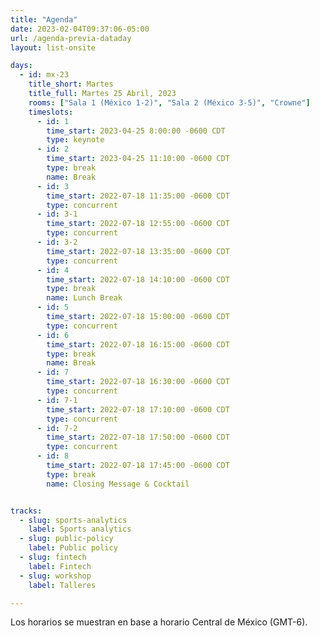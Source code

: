 ```yaml
---
title: "Agenda"
date: 2023-02-04T09:37:06-05:00
url: /agenda-previa-dataday
layout: list-onsite

days: 
  - id: mx-23
    title_short: Martes
    title_full: Martes 25 Abril, 2023
    rooms: ["Sala 1 (México 1-2)", "Sala 2 (México 3-5)", "Crowne"]
    timeslots: 
      - id: 1
        time_start: 2023-04-25 8:00:00 -0600 CDT
        type: keynote
      - id: 2
        time_start: 2023-04-25 11:10:00 -0600 CDT
        type: break
        name: Break
      - id: 3
        time_start: 2022-07-18 11:35:00 -0600 CDT
        type: concurrent
      - id: 3-1
        time_start: 2022-07-18 12:55:00 -0600 CDT
        type: concurrent
      - id: 3-2
        time_start: 2022-07-18 13:35:00 -0600 CDT
        type: concurrent
      - id: 4
        time_start: 2022-07-18 14:10:00 -0600 CDT
        type: break
        name: Lunch Break
      - id: 5
        time_start: 2022-07-18 15:00:00 -0600 CDT
        type: concurrent
      - id: 6
        time_start: 2022-07-18 16:15:00 -0600 CDT
        type: break
        name: Break
      - id: 7
        time_start: 2022-07-18 16:30:00 -0600 CDT
        type: concurrent
      - id: 7-1
        time_start: 2022-07-18 17:10:00 -0600 CDT
        type: concurrent
      - id: 7-2
        time_start: 2022-07-18 17:50:00 -0600 CDT
        type: concurrent
      - id: 8
        time_start: 2022-07-18 17:45:00 -0600 CDT
        type: break
        name: Closing Message & Cocktail


tracks:
  - slug: sports-analytics
    label: Sports analytics
  - slug: public-policy
    label: Public policy 
  - slug: fintech
    label: Fintech 
  - slug: workshop
    label: Talleres

---
```


<p>Los horarios se muestran en base a horario Central de México (GMT-6).</p>
